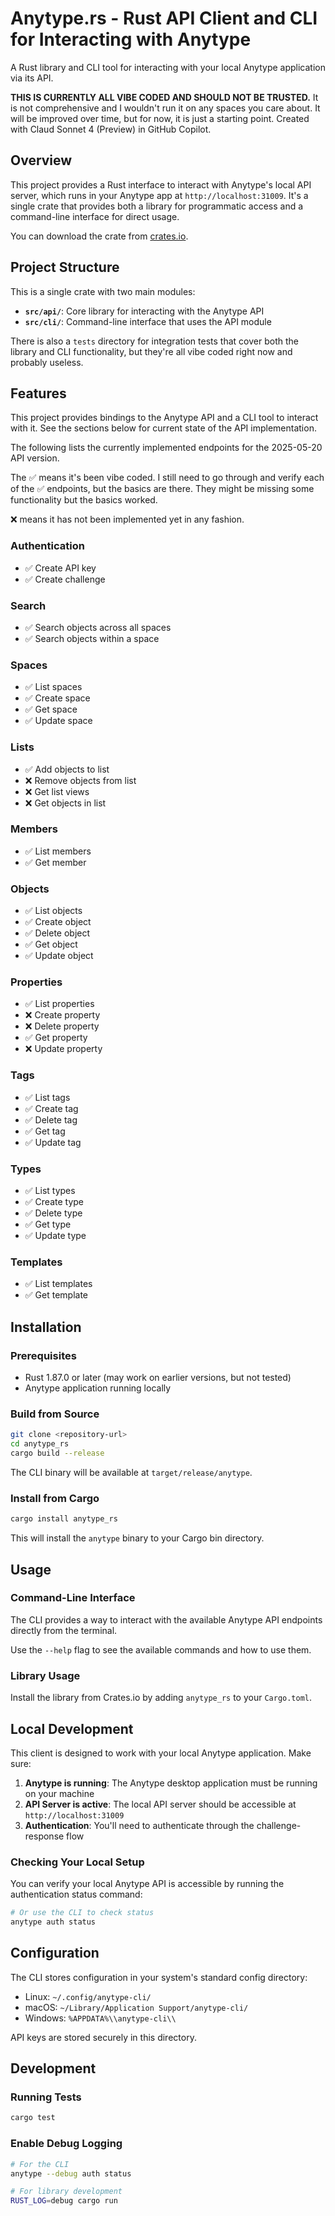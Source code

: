 # Anytype.rs - Rust API Client and CLI for Interacting with Anytype

A Rust library and CLI tool for interacting with your local Anytype application via its API.

**THIS IS CURRENTLY ALL VIBE CODED AND SHOULD NOT BE TRUSTED.** It is not comprehensive and I wouldn't run it on any spaces you care about. It will be improved over time, but for now, it is just a starting point. Created with Claud Sonnet 4 (Preview) in GitHub Copilot.

## Overview

This project provides a Rust interface to interact with Anytype's local API server, which runs in your Anytype app at `http://localhost:31009`. It's a single crate that provides both a library for programmatic access and a command-line interface for direct usage.

You can download the crate from [crates.io](https://crates.io/crates/anytype_rs).

## Project Structure

This is a single crate with two main modules:

- **`src/api/`**: Core library for interacting with the Anytype API
- **`src/cli/`**: Command-line interface that uses the API module

There is also a `tests` directory for integration tests that cover both the library and CLI functionality, but they're all vibe coded right now and probably useless.

## Features

This project provides bindings to the Anytype API and a CLI tool to interact with it. See the sections below for current state of the API implementation.

The following lists the currently implemented endpoints for the 2025-05-20 API version.

The ✅ means it's been vibe coded. I still need to go through and verify each of the ✅ endpoints, but the basics are there. They might be missing some functionality but the basics worked.

❌ means it has not been implemented yet in any fashion.

### Authentication
- ✅ Create API key
- ✅ Create challenge

### Search
- ✅ Search objects across all spaces
- ✅ Search objects within a space

### Spaces
- ✅ List spaces
- ✅ Create space
- ✅ Get space
- ✅ Update space

### Lists
- ✅ Add objects to list
- ❌ Remove objects from list
- ❌ Get list views
- ❌ Get objects in list

### Members
- ✅ List members
- ✅ Get member

### Objects
- ✅ List objects
- ✅ Create object
- ✅ Delete object
- ✅ Get object
- ✅ Update object

### Properties
- ✅ List properties
- ❌ Create property
- ❌ Delete property
- ✅ Get property
- ❌ Update property

### Tags
- ✅ List tags
- ✅ Create tag
- ✅ Delete tag
- ✅ Get tag
- ✅ Update tag

### Types
- ✅ List types
- ✅ Create type
- ✅ Delete type
- ✅ Get type
- ✅ Update type

### Templates
- ✅ List templates
- ✅ Get template

## Installation

### Prerequisites
- Rust 1.87.0 or later (may work on earlier versions, but not tested)
- Anytype application running locally

### Build from Source

```bash
git clone <repository-url>
cd anytype_rs
cargo build --release
```

The CLI binary will be available at `target/release/anytype`.

### Install from Cargo

```bash
cargo install anytype_rs
```

This will install the `anytype` binary to your Cargo bin directory.

## Usage

### Command-Line Interface

The CLI provides a way to interact with the available Anytype API endpoints directly from the terminal.

Use the `--help` flag to see the available commands and how to use them.

### Library Usage

Install the library from Crates.io by adding `anytype_rs` to your `Cargo.toml`.

## Local Development

This client is designed to work with your local Anytype application. Make sure:

1. **Anytype is running**: The Anytype desktop application must be running on your machine
2. **API Server is active**: The local API server should be accessible at `http://localhost:31009`
3. **Authentication**: You'll need to authenticate through the challenge-response flow

### Checking Your Local Setup

You can verify your local Anytype API is accessible by running the authentication status command:

```bash
# Or use the CLI to check status
anytype auth status
```

## Configuration

The CLI stores configuration in your system's standard config directory:
- Linux: `~/.config/anytype-cli/`
- macOS: `~/Library/Application Support/anytype-cli/`
- Windows: `%APPDATA%\\anytype-cli\\`

API keys are stored securely in this directory.

## Development

### Running Tests

```bash
cargo test
```

### Enable Debug Logging

```bash
# For the CLI
anytype --debug auth status

# For library development
RUST_LOG=debug cargo run
```

